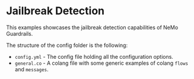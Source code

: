 # Jailbreak Detection

This examples showcases the jailbreak detection capabilities of NeMo Guardrails.

The structure of the config folder is the following:

- `config.yml` - The config file holding all the configuration options.
- `general.co` - A colang file with some generic examples of colang `flows` and `messages`.

